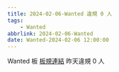 ```yaml
---
title: 2024-02-06-Wanted 違規 0 人
tags:
    - Wanted
abbrlink: 2024-02-06-Wanted
date: Wanted-2024-02-06 12:00:00
---
```

Wanted 板 [板規連結](https://www.ptt.cc/bbs/Wanted/M.1608829773.A.D3B.html)
昨天違規 0 人
